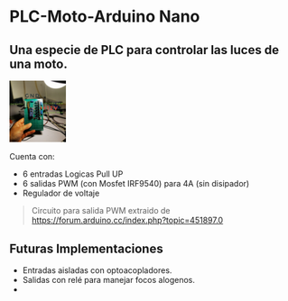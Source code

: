 # **PLC-Moto-Arduino Nano**
## Una especie de **PLC** para controlar las luces de una moto.

<img src="https://github.com/Fzf-z/Central-Moto/blob/master/Documentos/IMG_20200412_204718-01.jpeg" width="100">

Cuenta con:
- 6 entradas Logicas Pull UP
- 6 salidas PWM (con Mosfet IRF9540) para 4A (sin disipador)
- Regulador de voltaje

>Circuito para salida PWM extraido de https://forum.arduino.cc/index.php?topic=451897.0
>
>

## Futuras Implementaciones

- Entradas aisladas con optoacopladores.
- Salidas con relé para manejar focos alogenos.
- 
